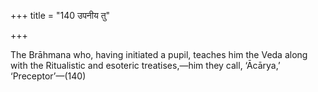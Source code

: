+++
title = "140 उपनीय तु"

+++

The Brāhmana who, having initiated a pupil, teaches him the Veda along with the Ritualistic and esoteric treatises,—him they call, ‘Ācārya,’ ‘Preceptor’—(140)